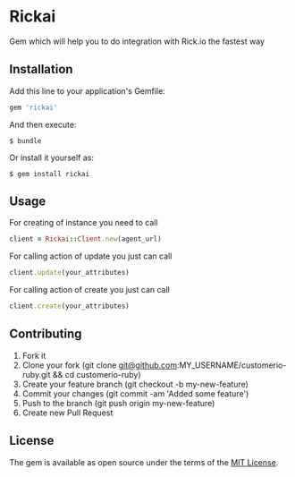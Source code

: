 # Rickai

Gem which will help you to do integration with Rick.io the fastest way

## Installation

Add this line to your application's Gemfile:

```ruby
gem 'rickai'
```

And then execute:

    $ bundle

Or install it yourself as:

    $ gem install rickai

## Usage

For creating of instance you need to call 

```ruby
client = Rickai::Client.new(agent_url)
```

For calling action of update you just can call
```ruby
client.update(your_attributes)
```

For calling action of create you just can call
```ruby
client.create(your_attributes)
```

## Contributing

1. Fork it
2. Clone your fork (git clone git@github.com:MY_USERNAME/customerio-ruby.git && cd customerio-ruby)
3. Create your feature branch (git checkout -b my-new-feature)
4. Commit your changes (git commit -am 'Added some feature')
5. Push to the branch (git push origin my-new-feature)
6. Create new Pull Request

## License

The gem is available as open source under the terms of the [MIT License](https://opensource.org/licenses/MIT).
